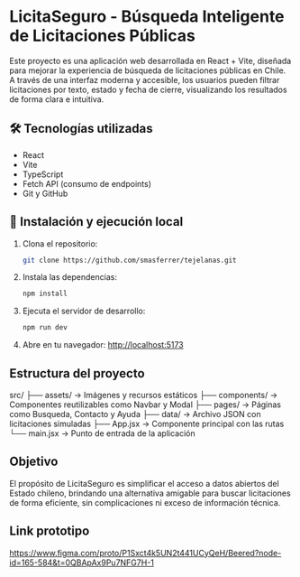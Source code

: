 # LicitaSeguro - Búsqueda Inteligente de Licitaciones Públicas

Este proyecto es una aplicación web desarrollada en React + Vite, diseñada para mejorar la experiencia de búsqueda de licitaciones públicas en Chile. A través de una interfaz moderna y accesible, los usuarios pueden filtrar licitaciones por texto, estado y fecha de cierre, visualizando los resultados de forma clara e intuitiva.

## 🛠️ Tecnologías utilizadas

- React
- Vite
- TypeScript
- Fetch API (consumo de endpoints)
- Git y GitHub

## 🚀 Instalación y ejecución local

1. Clona el repositorio:

   ```bash
   git clone https://github.com/smasferrer/tejelanas.git

2. Instala las dependencias:

    ```bash
    npm install

3. Ejecuta el servidor de desarrollo:

    ```bash
    npm run dev

4. Abre en tu navegador: [http://localhost:5173](http://localhost:5173)

## Estructura del proyecto

src/
├── assets/             → Imágenes y recursos estáticos
├── components/         → Componentes reutilizables como Navbar y Modal
├── pages/              → Páginas como Busqueda, Contacto y Ayuda
├── data/               → Archivo JSON con licitaciones simuladas
├── App.jsx             → Componente principal con las rutas
└── main.jsx            → Punto de entrada de la aplicación

## Objetivo

El propósito de LicitaSeguro es simplificar el acceso a datos abiertos del Estado chileno, brindando una alternativa amigable para buscar licitaciones de forma eficiente, sin complicaciones ni exceso de información técnica.

## Link prototipo

https://www.figma.com/proto/P1Sxct4k5UN2t441UCyQeH/Beered?node-id=165-584&t=0QBApAx9Pu7NFG7H-1
